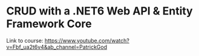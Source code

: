 # CRUD with a .NET6 Web API & Entity Framework Core
Link to course: https://www.youtube.com/watch?v=Fbf_ua2t6v4&ab_channel=PatrickGod
